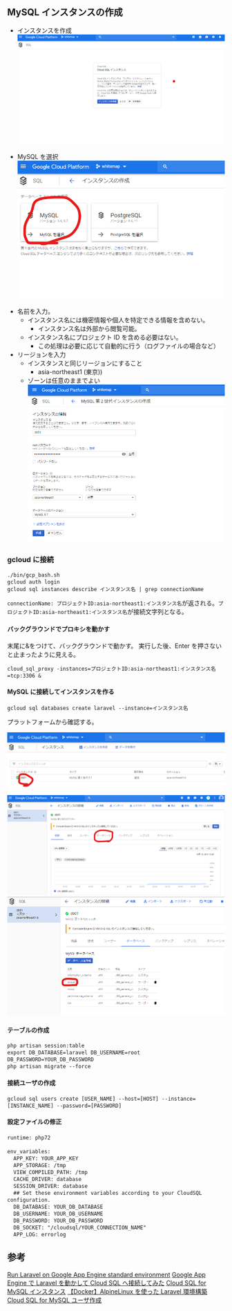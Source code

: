 ## MySQL インスタンスの作成

- インスタンスを作成
  ![](./img/gcp_mysql/2019-10-13-16-11-34.png)

- MySQL を選択
  ![](./img/gcp_mysql/2019-10-13-16-12-18.png)

* 名前を入力。
  - インスタンス名には機密情報や個人を特定できる情報を含めない。
    - インスタンス名は外部から閲覧可能。
  - インスタンス名にプロジェクト ID を含める必要はない。
    - この処理は必要に応じて自動的に行う（ログファイルの場合など）
* リージョンを入力
  - インスタンスと同じリージョンにすること
    - asia-northeast1 (東京))
  - ゾーンは任意のままでよい
    ![](./img/gcp_mysql/2019-10-13-16-19-46.png)

### gcloud に接続

```
./bin/gcp_bash.sh
gcloud auth login
gcloud sql instances describe インスタンス名 | grep connectionName
```

`connectionName: プロジェクトID:asia-northeast1:インスタンス名`が返される。`プロジェクトID:asia-northeast1:インスタンス名`が接続文字列となる。

#### バックグラウンドでプロキシを動かす

末尾に&をつけて、バックグラウンドで動かす。
実行した後、Enter を押さないと止まったように見える。

```
cloud_sql_proxy -instances=プロジェクトID:asia-northeast1:インスタンス名=tcp:3306 &
```

#### MySQL に接続してインスタンスを作る

```
gcloud sql databases create laravel --instance=インスタンス名
```

プラットフォームから確認する。

![](./img/gcp_mysql/2019-10-13-16-49-27.png)
![](./img/gcp_mysql/2019-10-13-16-52-04.png)
![](./img/gcp_mysql/2019-10-13-16-53-22.png)

#### テーブルの作成

```
php artisan session:table
export DB_DATABASE=laravel DB_USERNAME=root DB_PASSWORD=YOUR_DB_PASSWORD
php artisan migrate --force
```

#### 接続ユーザの作成

```
gcloud sql users create [USER_NAME] --host=[HOST] --instance=[INSTANCE_NAME] --password=[PASSWORD]
```

#### 設定ファイルの修正

```
runtime: php72

env_variables:
  APP_KEY: YOUR_APP_KEY
  APP_STORAGE: /tmp
  VIEW_COMPILED_PATH: /tmp
  CACHE_DRIVER: database
  SESSION_DRIVER: database
  ## Set these environment variables according to your CloudSQL configuration.
  DB_DATABASE: YOUR_DB_DATABASE
  DB_USERNAME: YOUR_DB_USERNAME
  DB_PASSWORD: YOUR_DB_PASSWORD
  DB_SOCKET: "/cloudsql/YOUR_CONNECTION_NAME"
  APP_LOG: errorlog
```

## 参考

[Run Laravel on Google App Engine standard environment](https://cloud.google.com/community/tutorials/run-laravel-on-appengine-standard)
[Google App Engine で Laravel を動かして Cloud SQL へ接続してみた](https://memento-mori.jp/blog/back-end/google-app-engine_on_laravel)
[Cloud SQL for MySQL インスタンス](https://cloud.google.com/sql/docs/mysql/create-instance)
[【Docker】AlpineLinux を使った Laravel 環境構築](https://qiita.com/gatapon/items/cfdceedee29570185325)
[Cloud SQL for MySQL ユーザ作成](https://cloud.google.com/sql/docs/mysql/create-manage-users?hl=ja)
